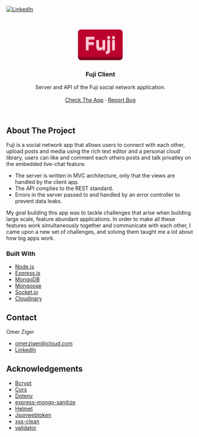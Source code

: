 <!--
*** Thanks for checking out the Best-README-Template. If you have a suggestion
*** that would make this better, please fork the repo and create a pull request
*** or simply open an issue with the tag "enhancement".
*** Thanks again! Now go create something AMAZING! :D
-->



<!-- PROJECT SHIELDS -->
<!--
*** I'm using markdown "reference style" links for readability.
*** Reference links are enclosed in brackets [ ] instead of parentheses ( ).
*** See the bottom of this document for the declaration of the reference variables
*** for contributors-url, forks-url, etc. This is an optional, concise syntax you may use.
*** https://www.markdownguide.org/basic-syntax/#reference-style-links
-->
[![LinkedIn][linkedin-shield]][linkedin-url]



<!-- PROJECT LOGO -->
<br />
<p align="center">
  <a href="https://fuji.omerziger.com" target="_blank" rel="noreferrer">
    <img src="static/Fuji.svg" alt="Logo">
  </a>

  <h3 align="center">Fuji Client</h3>

  <p align="center">
    Server and API of the Fuji social network application.
    <br />
    <br />
    <a href="https://fuji.omerziger.com">Check The App</a>
    ·
    <a href="https://github.com/greenbackboogie97/fuji-server/issues">Report Bug</a>
  </p>
</p>
<br />


<!-- ABOUT THE PROJECT -->
## About The Project
Fuji is a social network app that allows users to connect with each other, upload posts and media using the rich text editor and a personal cloud library, users can like and comment each others posts and talk privatley on the embedded live-chat feature.

* The server is written in MVC architecture, only that the views are handled by the client app.
* The API complies to the REST standard.
* Errors in the server passed to and handled by an error controller to prevent data leaks. 

My goal building this app was to tackle challenges that arise when building large scale, feature abundant applications.
In order to make all these features work simultaneously together and communicate with each other, I came upon a new set of challenges, and solving them taught me a lot about how big apps work.


### Built With

* [Node.js](https://nodejs.org/en/)
* [Express.js](https://expressjs.com)
* [MongoDB](https://www.mongodb.com)
* [Mongoose](https://mongoosejs.com)
* [Socket.io](https://socket.io)
* [Cloudinary](https://cloudinary.com)



<!-- CONTACT -->
## Contact

Omer Ziger
<br />
* <a href="mailto:omerziger@icloud.com">omerziger@icloud.com</a>
* <a href="https://linkedin.com/in/omerziger">LinkedIn</a>


<!-- ACKNOWLEDGEMENTS -->
## Acknowledgements
* [Bcrypt](https://github.com/kelektiv/node.bcrypt.js)
* [Cors](https://github.com/expressjs/cors)
* [Dotenv](https://github.com/motdotla/dotenv)
* [express-mongo-sanitize](https://github.com/fiznool/express-mongo-sanitize)
* [Helmet](https://github.com/helmetjs/helmet)
* [Jsonwebtoken](https://github.com/auth0/node-jsonwebtoken)
* [xss-clean](https://github.com/jsonmaur/xss-clean)
* [validator](https://github.com/validatorjs/validator.js)


<!-- MARKDOWN LINKS & IMAGES -->
<!-- https://www.markdownguide.org/basic-syntax/#reference-style-links -->
[linkedin-shield]: https://img.shields.io/badge/-LinkedIn-black.svg?style=for-the-badge&logo=linkedin&colorB=555
[linkedin-url]: https://linkedin.com/in/omerziger
[product-screenshot]: src/static/appScreenshot.png
